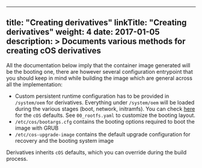 
---
title: "Creating derivatives"
linkTitle: "Creating derivatives"
weight: 4
date: 2017-01-05
description: >
  Documents various methods for creating cOS derivatives
---

All the documentation below imply that the container image generated will be the booting one, there are however several configuration entrypoint that you should keep in mind while building the image which are general across all the implementation:

- Custom persistent runtime configuration has to be provided in `/system/oem` for derivatives.  Everything under `/system/oem` will be loaded during the various stages (boot, network, initramfs). You can check [here](https://github.com/rancher-sandbox/cOS-toolkit/tree/e411d8b3f0044edffc6fafa39f3097b471ef46bc/packages/cloud-config/oem) for the `cOS` defaults. See `00_rootfs.yaml` to customize the booting layout.
- `/etc/cos/bootargs.cfg` contains the booting options required to boot the image with GRUB
- `/etc/cos-upgrade-image` contains the default upgrade configuration for recovery and the booting system image

Derivatives inherits `cOS` defaults, which you can override during the build process.